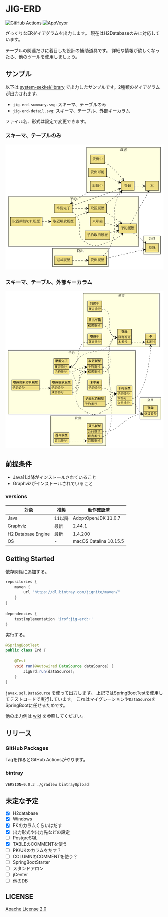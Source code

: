 # JIG-ERD

[![GitHub Actions](https://github.com/irof/jig-erd/workflows/CI/badge.svg)](https://github.com/irof/jig-erd/actions?query=workflow%3ACI)
[![AppVeyor](https://ci.appveyor.com/api/projects/status/805m3sh5reap9pbx/branch/master?svg=true)](https://ci.appveyor.com/project/irof/jig-erd/branch/master)

ざっくりなERダイアグラムを出力します。
現在はH2Databaseのみに対応しています。

テーブルの関連だけに着目した設計の補助道具です。
詳細な情報が欲しくなったら、他のツールを使用しましょう。

## サンプル

以下は [system-sekkei/library](https://github.com/system-sekkei/library) で出力したサンプルです。2種類のダイアグラムが出力されます。

- `jig-erd-summary.svg`: スキーマ、テーブルのみ
- `jig-erd-detail.svg`: スキーマ、テーブル、外部キーカラム

ファイル名、形式は設定で変更できます。

### スキーマ、テーブルのみ
![summary](./document/jig-er-summary.png)

### スキーマ、テーブル、外部キーカラム
![detail](./document/jig-er-detail.png)

## 前提条件

- Java11以降がインストールされていること
- Graphvizがインストールされていること

### versions

|対象 |推奨 |動作確認済 |
|----|----|----|
|Java|11以降| AdoptOpenJDK 11.0.7 |
|Graphviz|最新| 2.44.1 |
|H2 Database Engine|最新| 1.4.200  |
|OS|- | macOS Catalina 10.15.5  |

## Getting Started

依存関係に追加する。

```groovy
repositories {
    maven {
        url "https://dl.bintray.com/jignite/maven/"
    }
}

dependencies {
    testImplementation 'irof:jig-erd:+'
}
```

実行する。

```java
@SpringBootTest
public class Erd {

    @Test
    void run(@Autowired DataSource dataSource) {
        JigErd.run(dataSource);
    }
}
```

`javax.sql.DataSource` を使って出力します。
上記ではSpringBootTestを使用してテストコードで実行しています。
これはマイグレーションや`DataSource`をSpringBootに任せるためです。

他の出力例は [wiki](https://github.com/irof/jig-erd/wiki) を参照してください。

## リリース

### GitHub Packages

Tagを作るとGitHub Actionsがやります。

### bintray

```
VERSION=0.0.3 ./gradlew bintrayUpload
```

## 未定な予定

- [x] H2database
- [x] Windows
- [x] FKのカラムくらいはだす
- [x] 出力形式や出力先などの設定
- [ ] PostgreSQL
- [x] TABLEのCOMMENTを使う
- [ ] PK/UKのカラムをだす？
- [ ] COLUMNのCOMMENTを使う？
- [ ] SpringBootStarter
- [ ] スタンドアロン
- [ ] jCenter
- [ ] 他のDB

## LICENSE

[Apache License 2.0](LICENSE)
